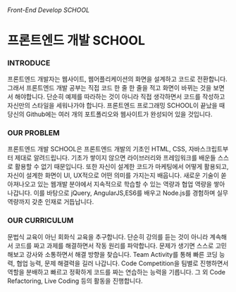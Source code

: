 ###### Front-End Develop SCHOOL

# 프론트엔드 개발 SCHOOL

### INTRODUCE

프론트엔드 개발자는 웹사이트, 웹어플리케이션의 화면을 설계하고 코드로 전환합니다. 그래서 프론트엔드 개발 공부는 직접 코드 한 줄 한 줄을 적고 화면이 바뀌는 것을 보면서 해야합니다. 단순히 예제를 따라하는 것이 아니라 직접 생각하면서 코드를 작성하고 자신만의 스타일을 세워나가야 합니다. 프론트엔드 프로그래밍 SCHOOL이 끝났을 때 당신의 Github에는 여러 개의 포트폴리오와 웹사이트가 완성되어 있을 것입니다.

### OUR PROBLEM

프론트엔드 개발 SCHOOL은 프론트엔드 개발의 기초인 HTML, CSS, 자바스크립트부터 제대로 알려드립니다. 기초가 쌓이지 않으면 라이브러리와 프레임워크를 배운들 스스로 활용할 수 없기 때문입니다. 또한 자신이 설계한 코드가 마케팅에서 어떻게 활용되고, 자신이 설계한 화면이 UI, UX적으로 어떤 의미를 가지는지 배웁니다. 새로운 기술이 쏟아져나오고 있는 웹개발 분야에서 지속적으로 학습할 수 있는 역량과 협업 역량을 쌓아나갑니다. 이를 바탕으로 jQuery, AngularJS,ES6를 배우고 Node.js를 경험하며 실무역량까지 갖춘 인재로 거듭납니다.

### OUR CURRICULUM

문법식 교육이 아닌 회화식 교육을 추구합니다. 단순히 강의를 듣는 것이 아니라 계속해서 코드를 짜고 과제를 해결하면서 작동 원리를 파악합니다. 문제가 생기면 스스로 고민해보고 강사와 소통하면서 해결 방향을 찾습니다. Team Activity를 통해 빠른 코딩 능력, 협업 능력, 문제 해결력을 길러 나갑니다. Code Competition을 팀별로 진행하면서 역할을 분배하고 빠르고 정확하게 코드를 짜는 연습하는 능력을 기릅니다. 그 외 Code Refactoring, Live Coding 등의 활동을 진행합니다.


